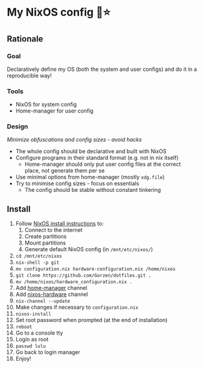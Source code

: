 # My NixOS config 🚀⭐

## Rationale

### Goal

Declaratively define my OS (both the system and user configs) and do it in a reproducible way!

### Tools

- NixOS for system config
- Home-manager for user config

### Design

*Minimize obfuscations and config sizes - avoid hacks*

- The whole config should be declarative and built with NixOS
- Configure programs in their standard format (e.g. not in nix itself)
  - Home-manager should only put user config files at the correct place, not generate them per se
- Use minimal options from home-manager (mostly `xdg.file`)
- Try to minimise config sizes - focus on essentials
  - The config should be stable without constant tinkering

## Install

1. Follow [NixOS install instructions](https://nixos.org/manual/nixos/stable/#sec-installation-manual) to:
   1. Connect to the internet
   2. Create partitions
   3. Mount partitions
   4. Generate default NixOS config (in `/mnt/etc/nixos/`)
2. `cd /mnt/etc/nixos`
3. `nix-shell -p git`
4. `mv configuration.nix hardware-configuration.nix /home/nixos`
5. `git clone https://github.com/Gorzen/dotfiles.git .`
6. `mv /home/nixos/hardware_configuration.nix .`
7. Add [home-manager](https://nix-community.github.io/home-manager/index.html#sec-install-nixos-module) channel
8. Add [nixos-hardware](https://github.com/NixOS/nixos-hardware) channel
9. `nix-channel --update`
10. Make changes if necessary to `configuration.nix`
11. `nixos-install`
12. Set root password when prompted (at the end of installation)
13. `reboot`
14. Go to a console tty
15. Login as root
16. `passwd lulu`
17. Go back to login manager
18. Enjoy!
